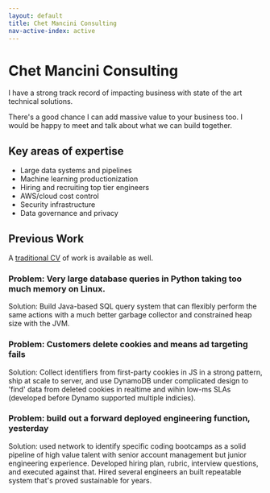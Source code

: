 ```yaml
---
layout: default
title: Chet Mancini Consulting
nav-active-index: active
---
```


# Chet Mancini Consulting

I have a strong track record of impacting business with state of the art technical solutions.

There's a good chance I can add massive value to your business too. I would be happy to meet and talk about what we can build together.

## Key areas of expertise

* Large data systems and pipelines
* Machine learning productionization
* Hiring and recruiting top tier engineers
* AWS/cloud cost control
* Security infrastructure
* Data governance and privacy


## Previous Work

A <a href="cv.html">traditional CV</a> of work is available as well.

### Problem: Very large database queries in Python taking too much memory on Linux.
Solution: Build Java-based SQL query system that can flexibly perform the same actions with a much better garbage collector and constrained heap size with the JVM.

### Problem: Customers delete cookies and means ad targeting fails
Solution: Collect identifiers from first-party cookies in JS in a strong pattern, ship at scale to server, and use DynamoDB under complicated design to 'find' data from deleted cookies in realtime and wihin low-ms SLAs (developed before Dynamo supported multiple indicies).

### Problem: build out a forward deployed engineering function, yesterday
Solution: used network to identify specific coding bootcamps as a solid pipeline of high value talent with senior account management but junior engineering experience. Developed hiring plan, rubric, interview questions, and executed against that. Hired several engineers an built repeatable system that's proved sustainable for years.